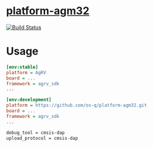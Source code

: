 # [platform-agm32](https://github.com/os-q/platform-agm32)

[![Build Status](https://github.com/os-q/platform-agm32/workflows/examples/badge.svg)](https://github.com/os-q/platform-agm32/actions/workflows/examples.yml)

# Usage

```ini
[env:stable]
platform = AgRV
board = ...
framework = agrv_sdk
...
```

```ini
[env:development]
platform = https://github.com/os-q/platform-agm32.git
board = ...
framework = agrv_sdk
...
```

```bash
debug_tool = cmsis-dap
upload_protocol = cmsis-dap
```
